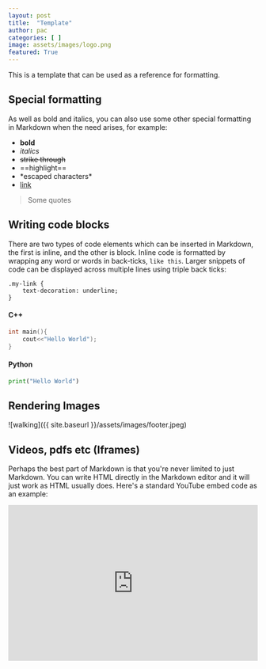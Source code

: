 ```yaml
---
layout: post
title:  "Template"
author: pac
categories: [ ]
image: assets/images/logo.png
featured: True
---
```


This is a template that can be used as a reference for formatting. 


## Special formatting

As well as bold and italics, you can also use some other special formatting in Markdown when the need arises, for example:

+ **bold**
+ *italics*
+ ~~strike through~~
+ ==highlight==
+ \*escaped characters\*
+ [link](www.github.com)

> Some quotes


## Writing code blocks

There are two types of code elements which can be inserted in Markdown, the first is inline, and the other is block. Inline code is formatted by wrapping any word or words in back-ticks, `like this`. Larger snippets of code can be displayed across multiple lines using triple back ticks:

```
.my-link {
    text-decoration: underline;
}
```

#### C++

```c
int main(){
    cout<<"Hello World");
}
```

#### Python

```python
print("Hello World")
```


## Rendering Images

![walking]({{ site.baseurl }}/assets/images/footer.jpeg)

## Videos, pdfs etc (Iframes)

Perhaps the best part of Markdown is that you're never limited to just Markdown. You can write HTML directly in the Markdown editor and it will just work as HTML usually does. Here's a standard YouTube embed code as an example:


<p><iframe style="width:100%;" height="315" src="https://www.youtube.com/embed/kL_JnD2PxJI" frameborder="0" allow="accelerometer; autoplay; clipboard-write; encrypted-media; gyroscope; picture-in-picture" allowfullscreen></iframe></p>